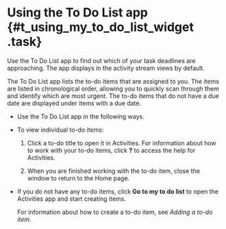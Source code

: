 # Using the To Do List app {#t_using_my_to_do_list_widget .task}

Use the To Do List app to find out which of your task deadlines are approaching. The app displays in the activity stream views by default.

The To Do List app lists the to-do items that are assigned to you. The items are listed in chronological order, allowing you to quickly scan through them and identify which are most urgent. The to-do items that do not have a due date are displayed under items with a due date.

-   Use the To Do List app in the following ways.
-   To view individual to-do items:

    1.  Click a to-do title to open it in Activities. For information about how to work with your to-do items, click **?** to access the help for Activities.

    2.  When you are finished working with the to-do item, close the window to return to the Home page.

-   If you do not have any to-do items, click **Go to my to do list** to open the Activities app and start creating items.

    For information about how to create a to-do item, see *Adding a to-do item*.


